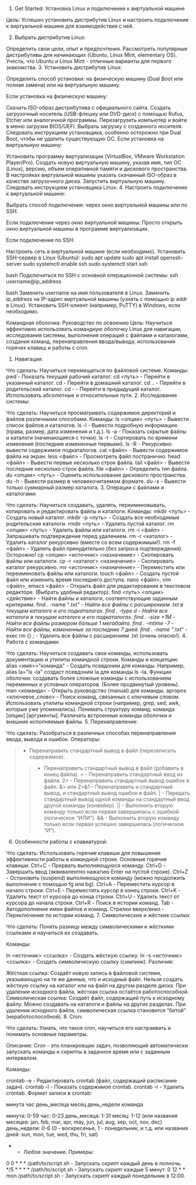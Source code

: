 1. Get Started: Установка Linux и подключение к виртуальной машине

Цель: Успешно установить дистрибутив Linux и настроить подключение к виртуальной машине для взаимодействия с ней.

2. Выбрать дистрибутив Linux:

Определить свои цели, опыт и предпочтения.
Рассмотреть популярные дистрибутивы для начинающих (Ubuntu, Linux Mint, elementary OS).
Учесть, что Ubuntu и Linux Mint - отличные варианты для первого знакомства.
3. Установить дистрибутив Linux:

Определить способ установки: на физическую машину (Dual Boot или полная замена) или на виртуальную машину.

Если установка на физическую машину:

Скачать ISO-образ дистрибутива с официального сайта.
Создать загрузочный носитель (USB-флешку или DVD-диск) с помощью Rufus, Etcher или аналогичной программы.
Перезагрузить компьютер и войти в меню загрузки BIOS/UEFI.
Выбрать загрузку с созданного носителя.
Следовать инструкциям установщика, особенно осторожно при Dual Boot, чтобы не удалить существующую ОС.
Если установка на виртуальную машину:

Установить программу виртуализации (VirtualBox, VMware Workstation Player/Pro).
Создать новую виртуальную машину, указав имя, тип ОС (Linux), версию, объем оперативной памяти и дискового пространства.
В настройках виртуальной машины указать скачанный ISO-образ в качестве загрузочного диска.
Запустить виртуальную машину.
Следовать инструкциям установщика Linux.
4. Настроить подключение к виртуальной машине:

Выбрать способ подключения: через окно виртуальной машины или по SSH.

Если подключение через окно виртуальной машины: Просто открыть окно виртуальной машины в программе виртуализации.

Если подключение по SSH:

Настроить сеть в виртуальной машине (если необходимо).
Установить SSH-сервер в Linux (Ubuntu):
sudo apt update
sudo apt install openssh-server
sudo systemctl enable ssh
sudo systemctl start ssh

bash
Подключиться по SSH с основной операционной системы:
ssh username@ip_address

bash
Заменить username на имя пользователя в Linux.
Заменить ip_address на IP-адрес виртуальной машины (узнать с помощью ip addr в Linux).
Установить SSH-клиент (например, PuTTY) в Windows, если необходимо.







Командная оболочка: Руководство по освоению
Цель: Научиться эффективно использовать командную оболочку Linux для навигации, исследования системы, выполнения операций с файлами и каталогами, создания команд, перенаправления ввода/вывода, использования горячих клавиш и работы с cron.

1. Навигация:

Что сделать: Научиться перемещаться по файловой системе.
Команды:
pwd - Показать текущий рабочий каталог.
cd <путь> - Перейти в указанный каталог.
cd - Перейти в домашний каталог.
cd .. - Перейти в родительский каталог.
cd - - Перейти в предыдущий каталог.
Использовать абсолютные и относительные пути.
2. Исследование системы:

Что сделать: Научиться просматривать содержимое директорий и файлов различными способами.
Команды:
ls <опции> <путь> - Вывести список файлов и каталогов.
ls -l - Вывести подробную информацию (права, размер, дата изменения и т.д.).
ls -a - Показать скрытые файлы и каталоги (начинающиеся с точки).
ls -t - Сортировать по времени изменения (последние измененные первыми).
ls -R - Рекурсивно вывести содержимое подкаталогов.
cat <файл> - Вывести содержимое файла на экран.
less <файл> - Просмотреть файл постранично.
head <файл> - Вывести первые несколько строк файла.
tail <файл> - Вывести последние несколько строк файла.
file <файл> - Определить тип файла.
du <опции> <путь> - Оценить использование дискового пространства.
du -h - Вывести размер в человекочитаемом формате.
du -s - Вывести только суммарный размер каталога.
3. Операции с файлами и каталогами:

Что сделать: Научиться создавать, удалять, переименовывать, копировать и редактировать файлы и каталоги.
Команды:
mkdir <путь> - Создать новый каталог.
mkdir -p <путь> - Создать все необходимые родительские каталоги.
rmdir <путь> - Удалить пустой каталог.
rm <опции> <путь> - Удалить файлы или каталоги.
rm -i <файл> - Запрашивать подтверждение перед удалением.
rm -r <каталог> - Удалить каталог рекурсивно (вместе со всем содержимым!).
rm -f <файл> - Удалить файл принудительно (без запроса подтверждения). Осторожно!
cp <опции> <источник> <назначение> - Скопировать файлы или каталоги.
cp -r <каталог> <назначение> - Скопировать каталог рекурсивно.
mv <источник> <назначение> - Переместить или переименовать файлы или каталоги.
touch <файл> - Создать пустой файл или изменить время последнего доступа.
nano <файл>, vim <файл>, emacs <файл> - Открыть файл для редактирования в текстовом редакторе. (Выбрать удобный редактор).
find <путь> <опции> <действие> - Найти файлы и каталоги, соответствующие заданным критериям.
find . -name "*.txt" - Найти все файлы с расширением .txt в текущем каталоге и его подкаталогах.
find . -type d - Найти все каталоги в текущем каталоге и его подкаталогах.
find . -size +1M - Найти все файлы размером больше 1 мегабайта.
find . -mtime -7 - Найти все файлы, измененные за последние 7 дней.
find . -name "*.txt" -exec rm {} \; - Удалить все файлы с расширением .txt (очень опасно!).
4. Работа с командами:

Что сделать: Научиться создавать свои команды, использовать документацию и утилиты командной строки.
Команды и концепции:
alias <имя>="команда" - Создать псевдоним для команды.
Например, alias la="ls -la" создаст псевдоним la для команды ls -la.
Функции оболочки: создавать более сложные команды с использованием переменных и условных операторов. (Более продвинутый уровень).
man <команда> - Открыть руководство (manual) для команды.
apropos <ключевое_слово> - Поиск команд, связанных с ключевым словом.
Использовать утилиты командной строки (например, grep, sed, awk, которые уже упоминались).
Понимать структуру команд: команда [опции] [аргументы].
Различать встроенные команды оболочки и внешние исполняемые файлы.
5. Перенаправление:

Что сделать: Разобраться в различных способах перенаправления ввода, вывода и ошибок.
Операторы:
> - Перенаправить стандартный вывод в файл (перезаписать содержимое).
>> - Перенаправить стандартный вывод в файл (добавить в конец файла).
< - Перенаправить стандартный ввод из файла.
2> - Перенаправить стандартный вывод ошибок в файл.
&> или 2>&1 - Перенаправить и стандартный вывод, и стандартный вывод ошибок в файл.
| - Передать стандартный вывод одной команды на стандартный ввод другой команды (конвейер).
|| - Выполнить вторую команду только если первая завершилась с ошибкой (логическое “ИЛИ”).
&& - Выполнить вторую команду только если первая успешно завершилась (логическое “И”).
6. Особенности работы с клавиатурой:

Что сделать: Использовать горячие клавиши для повышения эффективности работы в командной строке.
Основные горячие клавиши:
Ctrl+C - Прервать выполняющуюся команду.
Ctrl+D - Завершить ввод (эквивалентно нажатию Enter на пустой строке).
Ctrl+Z - Остановить (suspend) выполняющуюся команду (можно продолжить выполнение с помощью fg или bg).
Ctrl+A - Переместить курсор в начало строки.
Ctrl+E - Переместить курсор в конец строки.
Ctrl+K - Удалить текст от курсора до конца строки.
Ctrl+U - Удалить текст от курсора до начала строки.
Ctrl+R - Поиск в истории команд.
Tab - Автодополнение имен файлов и команд.
Стрелки вверх/вниз - Переключение по истории команд.
7. Символические и жёсткие ссылки:

Что сделать: Понять разницу между символическими и жёсткими ссылками и научиться их создавать.

Команды:

ln <источник> <ссылка> - Создать жёсткую ссылку.
ln -s <источник> <ссылка> - Создать символическую ссылку (симлинк).
Различия:

Жёсткая ссылка: Создаёт новую запись в файловой системе, указывающую на те же данные, что и исходный файл. Нельзя создать жёсткую ссылку на каталог или на файл на другом разделе диска. При удалении исходного файла, жёсткая ссылка остаётся работоспособной.
Символическая ссылка: Создаёт файл, содержащий путь к исходному файлу. Можно создавать на каталоги и файлы на других разделах. При удалении исходного файла, символическая ссылка становится “битой” (неработоспособной).
8. Cron:

Что сделать: Узнать, что такое cron, научиться его настраивать и понимать основные параметры.

Описание: Cron - это планировщик задач, позволяющий автоматически запускать команды и скрипты в заданное время или с заданным интервалом.

Команды:

crontab -e - Редактировать crontab (файл, содержащий расписание задач).
crontab -l - Показать содержимое crontab.
crontab -r - Удалить crontab.
Формат записи в crontab:

минута час день_месяца месяц день_недели команда

минута: 0-59
час: 0-23
день_месяца: 1-31
месяц: 1-12 (или названия месяцев: jan, feb, mar, apr, may, jun, jul, aug, sep, oct, nov, dec)
день_недели: 0-6 (0 - воскресенье, 1 - понедельник, и т.д. или названия дней: sun, mon, tue, wed, thu, fri, sat)
* - Любое значение.
Примеры:

0 0 * * * /path/to/script.sh - Запускать скрипт каждый день в полночь.
*/5 * * * * /path/to/script.sh - Запускать скрипт каждые 5 минут.
0 12 * * mon /path/to/script.sh - Запускать скрипт каждый понедельник в 12:00.
